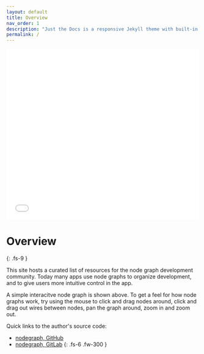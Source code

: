 ```yaml
---
layout: default
title: Overview
nav_order: 1
description: "Just the Docs is a responsive Jekyll theme with built-in search that is easily customizable and hosted on GitHub Pages."
permalink: /
---
```


<div>
    <iframe src="./nodegraphdemo" height="450px" width="100%" scrolling="no" frameborder="0">
    </iframe>
</div>

# Overview
{: .fs-9 }

This site hosts a curated list of resources for the node graph development community. Today many apps use node graphs to organize development, and to give users more intuitive control in the app. 

A simple interacitve node graph is shown above. To get a feel for how node graphs work, try using the mouse to click and drag nodes around, click and drag out wires between nodes, pan the graph around, zoom in and zoom out. 

Quick links to the author's source code:
* [nodegraph, GitHub](https://github.com/nodegraph)
* [nodegraph, GitLab](https://gitlab.com/nodegraph)
{: .fs-6 .fw-300 }






